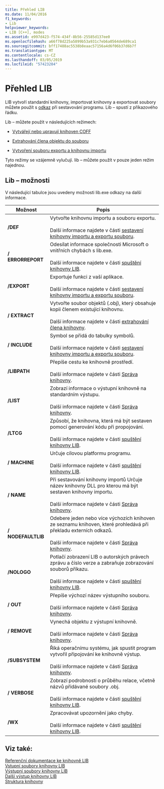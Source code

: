 ```yaml
---
title: Přehled LIB
ms.date: 11/04/2016
f1_keywords:
- Lib
helpviewer_keywords:
- LIB [C++], modes
ms.assetid: e997d423-f574-434f-8b56-25585d137ee0
ms.openlocfilehash: a66f78d225a5899b53a931c7eb6a0564de689ca1
ms.sourcegitcommit: bff17488ac5538b8eaac57156a4d6f06b37d6b7f
ms.translationtype: MT
ms.contentlocale: cs-CZ
ms.lasthandoff: 03/05/2019
ms.locfileid: "57423284"
---
```

# <a name="overview-of-lib"></a>Přehled LIB

LIB vytvoří standardní knihovny, importovat knihovny a exportovat soubory můžete použít s [odkaz](../../build/reference/linker-options.md) při sestavování programu. Lib – spustí z příkazového řádku.

Lib – můžete použít v následujících režimech:

- [Vytvářejí nebo upravují knihoven COFF](../../build/reference/managing-a-library.md)

- [Extrahování člena objektu do souboru](../../build/reference/extracting-a-library-member.md)

- [Vytvoření souboru exportu a knihovnu importu](../../build/reference/working-with-import-libraries-and-export-files.md)

Tyto režimy se vzájemně vylučují. lib – můžete použít v pouze jeden režim najednou.

## <a name="lib-options"></a>Lib – možnosti

V následující tabulce jsou uvedeny možnosti lib.exe odkazy na další informace.

|Možnost|Popis|
|-|-|
|**/DEF**|Vytvořte knihovnu importu a souboru exportu.<br/><br/>Další informace najdete v části [sestavení knihovny importu a exportu souboru](../../build/reference/building-an-import-library-and-export-file.md).|
|**/ ERRORREPORT**|   Odesílat informace společnosti Microsoft o vnitřních chybách s lib.exe.<br/><br/>Další informace najdete v části [spuštění knihovny LIB](../../build/reference/running-lib.md).|
|**/EXPORT**|   Exportuje funkci z vaší aplikace.<br/><br/>Další informace najdete v části [sestavení knihovny importu a exportu souboru](../../build/reference/building-an-import-library-and-export-file.md).|
|**/ EXTRACT**|   Vytvořte soubor objektů (.obj), který obsahuje kopii členem existující knihovnu.<br/><br/>Další informace najdete v části [extrahování člena knihovny](../../build/reference/extracting-a-library-member.md).|
|**/ INCLUDE**|   Symbol se přidá do tabulky symbolů.<br/><br/>Další informace najdete v části [sestavení knihovny importu a exportu souboru](../../build/reference/building-an-import-library-and-export-file.md).|
|**/LIBPATH**|   Přepíše cestu ke knihovně prostředí.<br/><br/>Další informace najdete v části [Správa knihovny](../../build/reference/managing-a-library.md).|
|**/LIST**|   Zobrazí informace o výstupní knihovně na standardním výstupu.<br/><br/>Další informace najdete v části [Správa knihovny](../../build/reference/managing-a-library.md).|
|**/LTCG**|   Způsobí, že knihovna, která má být sestaven pomocí generování kódu při propojování.<br/><br/>Další informace najdete v části [spuštění knihovny LIB](../../build/reference/running-lib.md).|
|**/ MACHINE**|   Určuje cílovou platformu programu.<br/><br/>Další informace najdete v části [spuštění knihovny LIB](../../build/reference/running-lib.md).|
|**/ NAME**|   Při sestavování knihovny importů Určuje název knihovny DLL pro kterou má být sestaven knihovny importu.<br/><br/>Další informace najdete v části [Správa knihovny](../../build/reference/managing-a-library.md).|
|**/ NODEFAULTLIB**|   Odebere jeden nebo více výchozích knihoven ze seznamu knihoven, které prohledává při překladu externích odkazů.<br/><br/>Další informace najdete v části [Správa knihovny](../../build/reference/managing-a-library.md).|
|**/NOLOGO**|   Potlačí zobrazení LIB o autorských právech zprávu a číslo verze a zabraňuje zobrazování souborů příkazu.<br/><br/>Další informace najdete v části [spuštění knihovny LIB](../../build/reference/running-lib.md).|
|**/ OUT**|   Přepíše výchozí název výstupního souboru.<br/><br/>Další informace najdete v části [Správa knihovny](../../build/reference/managing-a-library.md).|
|**/ REMOVE**|   Vynechá objektu z výstupní knihovně.<br/><br/>Další informace najdete v části [Správa knihovny](../../build/reference/managing-a-library.md).|
|**/SUBSYSTEM**|   Říká operačnímu systému, jak spustit program vytvořil připojování ke knihovně výstup.<br/><br/>Další informace najdete v části [Správa knihovny](../../build/reference/managing-a-library.md).|
|**/ VERBOSE**|   Zobrazí podrobnosti o průběhu relace, včetně názvů přidávané soubory .obj.<br/><br/>Další informace najdete v části [spuštění knihovny LIB](../../build/reference/running-lib.md).|
|**/WX**|   Zpracovávat upozornění jako chyby.<br/><br/>Další informace najdete v části [spuštění knihovny LIB](../../build/reference/running-lib.md).|

## <a name="see-also"></a>Viz také:

[Referenční dokumentace ke knihovně LIB](../../build/reference/lib-reference.md)<br/>
[Vstupní soubory knihovny LIB](../../build/reference/lib-input-files.md)<br/>
[Výstupní soubory knihovny LIB](../../build/reference/lib-output-files.md)<br/>
[Další výstup knihovny LIB](../../build/reference/other-lib-output.md)<br/>
[Struktura knihovny](../../build/reference/structure-of-a-library.md)

